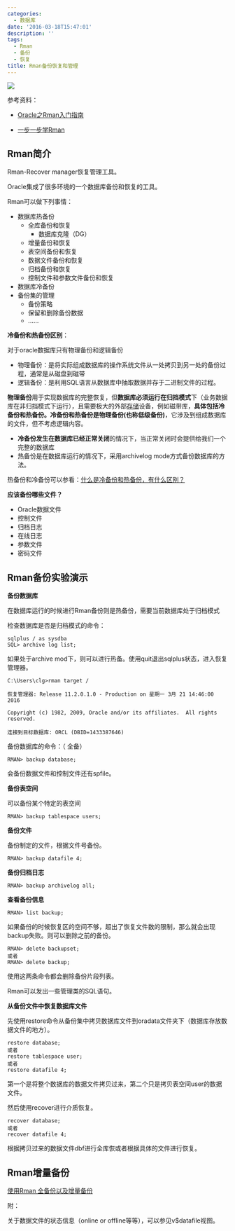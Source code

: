 ```yaml
---
categories:
  - 数据库
date: '2016-03-18T15:47:01'
description: ''
tags:
  - Rman
  - 备份
  - 恢复
title: Rman备份恢复和管理
---
```



![](https://flowsnow.oss-cn-shanghai.aliyuncs.com/history/Oracle-Rman%E7%BB%84%E4%BB%B6.jpg)

参考资料：

- [Oracle之Rman入门指南](https://www.cnblogs.com/Ronger/archive/2011/12/29/2306367.html)


- [一步一步学Rman](http://www.5ienet.com/note/html/rman/index.shtml)

## Rman简介

Rman-Recover manager恢复管理工具。

Oracle集成了很多环境的一个数据库备份和恢复的工具。

Rman可以做下列事情：

- 数据库热备份
  - 全库备份和恢复
    - 数据库克隆（DG）
  - 增量备份和恢复
  - 表空间备份和恢复
  - 数据文件备份和恢复
  - 归档备份和恢复
  - 控制文件和参数文件备份和恢复
- 数据库冷备份
- 备份集的管理
  - 备份策略
  - 保留和删除备份数据
  - ......

<!--more-->

**冷备份和热备份区别**：

对于oracle数据库只有物理备份和逻辑备份

- 物理备份：是将实际组成数据库的操作系统文件从一处拷贝到另一处的备份过程，通常是从磁盘到磁带
- 逻辑备份：是利用SQL语言从数据库中抽取数据并存于二进制文件的过程。

**物理备份**用于实现数据库的完整恢复，但**数据库必须运行在归挡模式**下（业务数据库在非归挡模式下运行），且需要极大的外部[存储](http://www.storworld.com/)设备，例如磁带库，**具体包括冷备份和热备份。冷备份和热备份是物理备份(也称低级备份)**，它涉及到组成数据库的文件，但不考虑逻辑内容。

- **冷备份发生在数据库已经正常关闭**的情况下，当正常关闭时会提供给我们一个完整的数据库
- 热备份是在数据库运行的情况下，采用archivelog mode方式备份数据库的方法。

热备份和冷备份可以参看：[什么是冷备份和热备份，有什么区别？](http://news.newhua.com/news/2010/0601/93935.shtml)

**应该备份哪些文件？**

- Oracle数据文件
- 控制文件
- 归档日志
- 在线日志
- 参数文件
- 密码文件

## Rman备份实验演示

**备份数据库**

在数据库运行的时候进行Rman备份则是热备份，需要当前数据库处于归档模式

检查数据库是否是归档模式的命令：

```
sqlplus / as sysdba
SQL> archive log list;
```

如果处于archive mod下，则可以进行热备。使用quit退出sqlplus状态，进入恢复管理器。

```
C:\Users\clg>rman target /

恢复管理器: Release 11.2.0.1.0 - Production on 星期一 3月 21 14:46:00 2016

Copyright (c) 1982, 2009, Oracle and/or its affiliates.  All rights reserved.

连接到目标数据库: ORCL (DBID=1433387646)
```

备份数据库的命令：（	全备）

```
RMAN> backup database;
```

会备份数据文件和控制文件还有spfile。

**备份表空间**

可以备份某个特定的表空间

```
RMAN> backup tablespace users;
```

**备份文件**

备份制定的文件，根据文件号备份。

```
RMAN> backup datafile 4;
```

**备份归档日志**

```
RMAN> backup archivelog all;
```

**查看备份信息**

```
RMAN> list backup;
```

如果备份的时候恢复区的空间不够，超出了恢复文件数的限制，那么就会出现backup失败。则可以删除之前的备份。

```
RMAN> delete backupset;
或者
RMAN> delete backup;
```

使用这两条命令都会删除备份片段列表。

Rman可以发出一些管理类的SQL语句。

**从备份文件中恢复数据库文件**

先使用restore命令从备份集中拷贝数据库文件到oradata文件夹下（数据库存放数据文件的地方）。

```
restore database;
或者
restore tablespace user;
或者
restore datafile 4;
```

第一个是将整个数据库的数据文件拷贝过来，第二个只是拷贝表空间user的数据文件。

然后使用recover进行介质恢复。

```
recover database;
或者
recover datafile 4;
```

根据拷贝过来的数据文件dbf进行全库恢或者根据具体的文件进行恢复。

## Rman增量备份

[使用Rman 全备份以及增量备份](http://gavinshaw.blog.51cto.com/385947/593340/)

附：

关于数据文件的状态信息（online or offline等等），可以参见v$datafile视图。